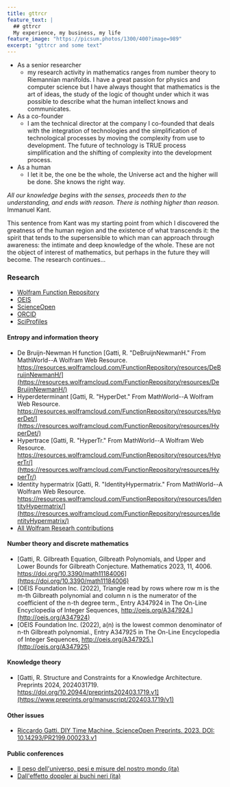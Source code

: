 ```yaml
---
title: gttrcr
feature_text: |
  ## gttrcr
  My experience, my business, my life
feature_image: "https://picsum.photos/1300/400?image=989"
excerpt: "gttrcr and some text"
---
```


* As a senior researcher
  * my research activity in mathematics ranges from number theory to Riemannian manifolds. I have a great passion for physics and computer science but I have always thought that mathematics is the art of ideas, the study of the logic of thought under which it was possible to describe what the human intellect knows and communicates.
* As a co-founder
  * I am the technical director at the company I co-founded that deals with the integration of technologies and the simplification of technological processes by moving the complexity from use to development. The future of technology is TRUE process simplification and the shifting of complexity into the development process.
* As a human
  * I let it be, the one be the whole, the Universe act and the higher will be done. She knows the right way.

*All our knowledge begins with the senses, proceeds then to the understanding, and ends with reason. There is nothing higher than reason.*
Immanuel Kant.

This sentence from Kant was my starting point from which I discovered the greatness of the human region and the existence of what transcends it: the spirit that tends to the supersensible to which man can approach through awareness: the intimate and deep knowledge of the whole. These are not the object of interest of mathematics, but perhaps in the future they will become. The research continues...

### Research
* [Wolfram Function Repository](https://resources.wolframcloud.com/publishers/resources?PublisherID=riccardogatti)
* [OEIS](https://oeis.org/search?q=author:_riccardo+gatti_)
* [ScienceOpen](https://www.scienceopen.com/search#author/281f0b5f-5c02-4ec3-97c3-81c8a8a3be57)
* [ORCID](https://orcid.org/0000-0002-3554-4126)
* [SciProfiles](https://sciprofiles.com/profile/974059)

#### Entropy and information theory
 * De Bruijn-Newman H function [Gatti, R. "DeBruijnNewmanH." From MathWorld--A Wolfram Web Resource. https://resources.wolframcloud.com/FunctionRepository/resources/DeBruijnNewmanH/](https://resources.wolframcloud.com/FunctionRepository/resources/DeBruijnNewmanH/)
 * Hyperdeterminant [Gatti, R. "HyperDet." From MathWorld--A Wolfram Web Resource. https://resources.wolframcloud.com/FunctionRepository/resources/HyperDet/](https://resources.wolframcloud.com/FunctionRepository/resources/HyperDet/)
 * Hypertrace [Gatti, R. "HyperTr." From MathWorld--A Wolfram Web Resource. https://resources.wolframcloud.com/FunctionRepository/resources/HyperTr/](https://resources.wolframcloud.com/FunctionRepository/resources/HyperTr/)
 * Identity hypermatrix [Gatti, R. "IdentityHypermatrix." From MathWorld--A Wolfram Web Resource. https://resources.wolframcloud.com/FunctionRepository/resources/IdentityHypermatrix/](https://resources.wolframcloud.com/FunctionRepository/resources/IdentityHypermatrix/)
 * [All Wolfram Researh contributions](https://resources.wolframcloud.com/publishers/resources?PublisherID=riccardogatti)

#### Number theory and discrete mathematics
* [Gatti, R. Gilbreath Equation, Gilbreath Polynomials, and Upper and Lower Bounds for Gilbreath Conjecture. Mathematics 2023, 11, 4006. https://doi.org/10.3390/math11184006](https://doi.org/10.3390/math11184006)
* [OEIS Foundation Inc. (2022), Triangle read by rows where row m is the m-th Gilbreath polynomial and column n is the numerator of the coefficient of the n-th degree term., Entry A347924 in The On-Line Encyclopedia of Integer Sequences, http://oeis.org/A347924.](http://oeis.org/A347924)
* [OEIS Foundation Inc. (2022), a(n) is the lowest common denominator of n-th Gilbreath polynomial., Entry A347925 in The On-Line Encyclopedia of Integer Sequences, http://oeis.org/A347925.](http://oeis.org/A347925)

#### Knowledge theory
* [Gatti, R. Structure and Constraints for a Knowledge Architecture. Preprints 2024, 2024031719. https://doi.org/10.20944/preprints202403.1719.v1](https://www.preprints.org/manuscript/202403.1719/v1)

#### Other issues
* [Riccardo Gatti. DIY Time Machine. ScienceOpen Preprints. 2023. DOI: 10.14293/PR2199.000233.v1](https://www.scienceopen.com/hosted-document?doi=10.14293/PR2199.000233.v1)

#### Public conferences
* [Il peso dell'universo, pesi e misure del nostro mondo (ita)](https://www.youtube.com/watch?v=nFTdi6EMYgg)
* [Dall'effetto doppler ai buchi neri (ita)](https://www.youtube.com/watch?v=_kMhOes90vw)